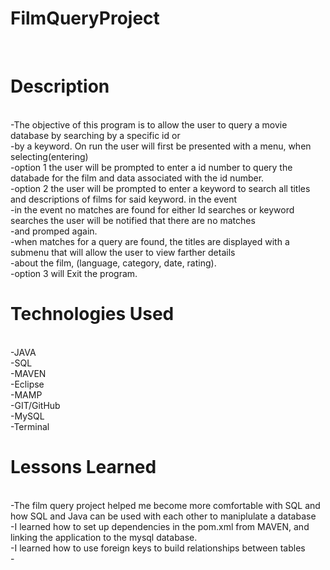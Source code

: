 # FilmQueryProject
<br>

# Description
<br>
-The objective of this program is to allow the user to query a movie database by searching by a specific id or<br>
-by a keyword. On run the user will first be presented with a menu, when selecting(entering)<br>
-option 1 the user will be prompted to enter a id number to query the databade for the film and data associated with the id number.<br>
-option 2 the user will be prompted to enter a keyword to search all titles and descriptions of films for said keyword. in the event <br>
-in the event no matches are found for either Id searches or keyword searches the user will be notified that there are no matches<br>
-and promped again.<br>
-when matches for a query are found, the titles are displayed with a submenu that will allow the user to view farther details<br>
-about the film, (language, category, date, rating).<br>
-option 3 will Exit the program.<br>

# Technologies Used
<br>
-JAVA<br>
-SQL<br>
-MAVEN<br>
-Eclipse<br>
-MAMP<br>
-GIT/GitHub<br>
-MySQL<br>
-Terminal<br>

# Lessons Learned
<br>
-The film query project helped me become more comfortable with SQL and how SQL and Java can be used with each other to maniplulate a database<br>
-I learned how to set up dependencies in the pom.xml from MAVEN, and linking the application to the mysql database.<br>
-I learned how to use foreign keys to build relationships between tables<br>
- 
